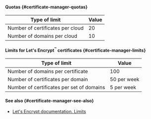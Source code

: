 #### Quotas {#certificate-manager-quotas}

| Type of limit | Value |
| ----- | ----- |
| Number of certificates per cloud | 20 |
| Number of domains per cloud | 10 |

#### Limits for Let's Encrypt<sup>™</sup> certificates {#certificate-manager-limits}

| Type of limit | Value |
| ----- | ----- |
| Number of domains per certificate | 100 |
| Number of certificates per domain | 50 per week |
| Number of certificates per set of domains | 5 per week |

#### See also {#certificate-manager-see-also}

- [Let's Encrypt documentation. Limits](https://letsencrypt.org/docs/rate-limits/)

